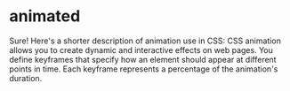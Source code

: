 # animated
Sure! Here's a shorter description of animation use in CSS:  CSS animation allows you to create dynamic and interactive effects on web pages. You define keyframes that specify how an element should appear at different points in time. Each keyframe represents a percentage of the animation's duration. 
